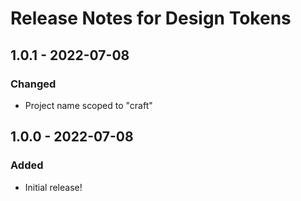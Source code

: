 # Release Notes for Design Tokens

## 1.0.1 - 2022-07-08

### Changed
- Project name scoped to "craft"

## 1.0.0 - 2022-07-08

### Added
- Initial release!
